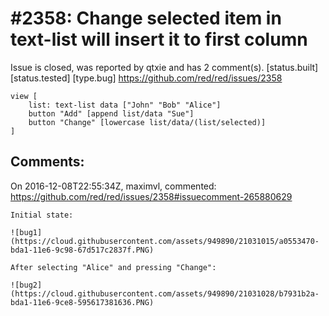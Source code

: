 
#2358: Change selected item in text-list will insert it to first column
================================================================================
Issue is closed, was reported by qtxie and has 2 comment(s).
[status.built] [status.tested] [type.bug]
<https://github.com/red/red/issues/2358>

```
view [
    list: text-list data ["John" "Bob" "Alice"]
    button "Add" [append list/data "Sue"]
    button "Change" [lowercase list/data/(list/selected)]
]
```


Comments:
--------------------------------------------------------------------------------

On 2016-12-08T22:55:34Z, maximvl, commented:
<https://github.com/red/red/issues/2358#issuecomment-265880629>

    Initial state:
    
    ![bug1](https://cloud.githubusercontent.com/assets/949890/21031015/a0553470-bda1-11e6-9c98-67d517c2837f.PNG)
    
    After selecting "Alice" and pressing "Change": 
    
    ![bug2](https://cloud.githubusercontent.com/assets/949890/21031028/b7931b2a-bda1-11e6-9ce8-595617381636.PNG)

